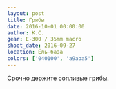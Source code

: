 ```yaml
---
layout: post
title: Грибы
date: 2016-10-01 00:00:00
author: К.С.
gear: E-300 / 35mm macro
shoot_date: 2016-09-27
location: Ёль-база
colors: ['040100', 'a9aba5']
---
```


Срочно держите сопливые грибы.
